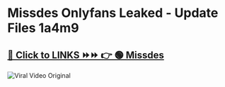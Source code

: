 
 # Missdes Onlyfans Leaked - Update Files 1a4m9

## <h2><a href="https://clipsfans.com/Missdes&ref=git">🔗 Click to LINKS ⏩⏩ 👉 🟢 Missdes </a></h2>

<a href="https://clipsfans.com/Missdes&ref=git" rel="nofollow" data-target="animated-image.originalLink"><img src="https://i.ibb.co.com/xMMVF88/686577567.gif" alt="Viral Video Original" style="max-width: 100%; display: inline-block;" data-target="animated-image.originalImage"></a>

